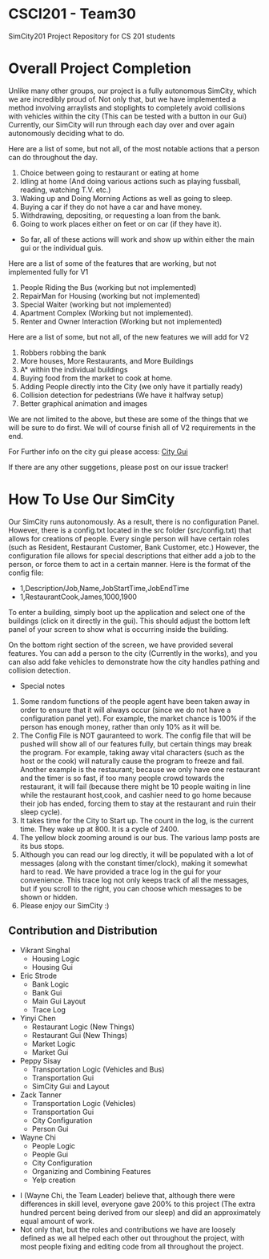 CSCI201 - Team30
=======
SimCity201 Project Repository for CS 201 students

# Overall Project Completion

Unlike many other groups, our project is a fully autonomous SimCity, which we are incredibly proud of. 
Not only that, but we have implemented a method involving arraylists and stoplights to completely avoid collisions with vehicles within the city (This can be tested with a button in our Gui)
Currently, our SimCity will run through each day over and over again autonomously deciding what to do.

Here are a list of some, but not all, of the most notable actions that a person can do throughout the day.

1. Choice between going to restaurant or eating at home
2. Idling at home (And doing various actions such as playing fussball, reading, watching T.V. etc.) 
3. Waking up and Doing Morning Actions as well as going to sleep.
4. Buying a car if they do not have a car and have money.
5. Withdrawing, depositing, or requesting a loan from the bank.
6. Going to work places either on feet or on car (if they have it).

+ So far, all of these actions will work and show up within either the main gui or the individual guis.

Here are a list of some of the features that are working, but not implemented fully for V1

1. People Riding the Bus (working but not implemented)
2. RepairMan for Housing (working but not implemented)
3. Special Waiter (working but not implemented)
4. Apartment Complex (Working but not implemented).
5. Renter and Owner Interaction (Working but not implemented)

Here are a list of some, but not all, of the new features we will add for V2

1. Robbers robbing the bank
2. More houses, More Restaurants, and More Buildings
3. A* within the individual buildings
4. Buying food from the market to cook at home.
5. Adding People directly into the City (we only have it partially ready)
6. Collision detection for pedestrians (We have it halfway setup)
7. Better graphical animation and images

We are not limited to the above, but these are some of the things that we will be sure to do first. We will of course finish all of V2 requirements in the end. 

For Further info on the city gui please access: [City Gui](https://github.com/usc-csci201-fall2013/team30/wiki/City-GUI)

If there are any other suggetions, please post on our issue tracker!

# How To Use Our SimCity

Our SimCity runs autonomously. As a result, there is no configuration Panel.
However, there is a config.txt located in the src folder (src/config.txt) that allows for creations of people. 
Every single person will have certain roles (such as Resident, Restaurant Customer, Bank Customer, etc.) However, the configuration file allows for special descriptions that either add a job to the person, or force them to act in a certain manner.
Here is the format of the config file:
+ 1,Description/Job,Name,JobStartTime,JobEndTime
+ 1,RestaurantCook,James,1000,1900

To enter a building, simply boot up the application and select one of the buildings (click on it directly in the gui). This should adjust the bottom left panel of your screen
to show what is occurring inside the building. 

On the bottom right section of the screen, we have provided several features. You can add a person to the city (Currently in the works), and you can also add fake vehicles to demonstrate how
the city handles pathing and collision detection. 

+ Special notes
 1. Some random functions of the people agent have been taken away in order to ensure that it will always occur (since we do not have a configuration panel yet). For example, the market chance is 100% if the person has enough money, rather than only 10% as it will be.
 2. The Config File is NOT gauranteed to work. The config file that will be pushed will show all of our features fully, but certain things may break the program. For example, taking away vital characters (such as the host or the cook) will naturally cause the program to freeze and fail. Another example is the restaurant; because we only have one restaurant and the timer is so fast, if too many people crowd towards the restaurant, it will fail (because there might be 10 people waiting in line while the restaurant host,cook, and cashier need to go home because their job has ended, forcing them to stay at the restaurant and ruin their sleep cycle).
 3. It takes time for the City to Start up. The count in the log, is the current time. They wake up at 800. It is a cycle of 2400.
 4. The yellow block zooming around is our bus. The various lamp posts are its bus stops.
 5. Although you can read our log directly, it will be populated with a lot of messages (along with the constant timer/clock), making it somewhat hard to read. We have provided a trace log in the gui for your convenience. This trace log not only keeps track of all the messages, but if you scroll to the right, you can choose which messages to be shown or hidden. 
 6. Please enjoy our SimCity :) 



## Contribution and Distribution

* Vikrant Singhal
  * Housing Logic
  * Housing Gui
* Eric Strode
  * Bank Logic
  * Bank Gui
  * Main Gui Layout
  * Trace Log
* Yinyi Chen
  * Restaurant Logic (New Things)
  * Restaurant Gui (New Things)
  * Market Logic
  * Market Gui
* Peppy Sisay
  * Transportation Logic (Vehicles and Bus)
  * Transportation Gui
  * SimCity Gui and Layout
* Zack Tanner
  * Transportation Logic (Vehicles)
  * Transportation Gui
  * City Configuration
  * Person Gui
* Wayne Chi
  * People Logic
  * People Gui
  * City Configuration
  * Organizing and Combining Features
  * Yelp creation

+ I (Wayne Chi, the Team Leader) believe that, although there were differences in skill level, everyone gave 200%  to this project (The extra hundred percent being derived from our sleep) and did an approximately equal amount of work.
+ Not only that, but the roles and contributions we have are loosely defined as we all helped each other out throughout the project, with most people fixing and editing code from all throughout the project.
